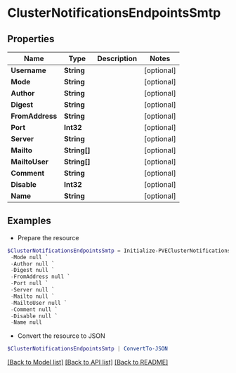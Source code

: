 # ClusterNotificationsEndpointsSmtp
## Properties

Name | Type | Description | Notes
------------ | ------------- | ------------- | -------------
**Username** | **String** |  | [optional] 
**Mode** | **String** |  | [optional] 
**Author** | **String** |  | [optional] 
**Digest** | **String** |  | [optional] 
**FromAddress** | **String** |  | [optional] 
**Port** | **Int32** |  | [optional] 
**Server** | **String** |  | [optional] 
**Mailto** | **String[]** |  | [optional] 
**MailtoUser** | **String[]** |  | [optional] 
**Comment** | **String** |  | [optional] 
**Disable** | **Int32** |  | [optional] 
**Name** | **String** |  | [optional] 

## Examples

- Prepare the resource
```powershell
$ClusterNotificationsEndpointsSmtp = Initialize-PVEClusterNotificationsEndpointsSmtp  -Username null `
 -Mode null `
 -Author null `
 -Digest null `
 -FromAddress null `
 -Port null `
 -Server null `
 -Mailto null `
 -MailtoUser null `
 -Comment null `
 -Disable null `
 -Name null
```

- Convert the resource to JSON
```powershell
$ClusterNotificationsEndpointsSmtp | ConvertTo-JSON
```

[[Back to Model list]](../README.md#documentation-for-models) [[Back to API list]](../README.md#documentation-for-api-endpoints) [[Back to README]](../README.md)

